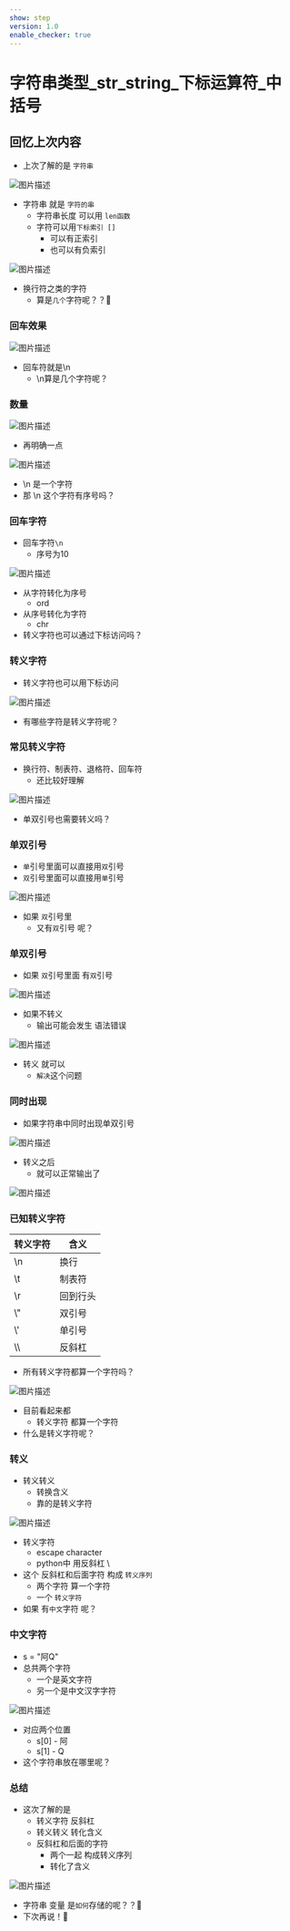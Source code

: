 ```yaml
---
show: step
version: 1.0
enable_checker: true
---
```


# 字符串类型_str_string_下标运算符_中括号

## 回忆上次内容

- 上次了解的是 `字符串`

![图片描述](https://doc.shiyanlou.com/courses/uid1190679-20240929-1727574173215)

- 字符串 就是 `字符的串`
	- 字符串长度 可以用 `len函数`
	- 字符可以用`下标索引 []`
		- 可以有正索引
		- 也可以有负索引

![图片描述](https://doc.shiyanlou.com/courses/uid1190679-20231208-1702036770121)

- 换行符之类的字符 
	- 算是`几个`字符呢？？🤔

### 回车效果

![图片描述](https://doc.shiyanlou.com/courses/uid1190679-20231205-1701733965903)

- 回车符就是\n
	- \n算是几个字符呢？

### 数量

![图片描述](https://doc.shiyanlou.com/courses/uid1190679-20231208-1702036870210)

- 再明确一点

![图片描述](https://doc.shiyanlou.com/courses/uid1190679-20231205-1701734066684)

- \n 是一个字符
- 那 \n 这个字符有序号吗？

### 回车字符

- 回车字符`\n` 
	- 序号为10

![图片描述](https://doc.shiyanlou.com/courses/uid1190679-20231128-1701166360071)

- 从字符转化为序号
	- ord
- 从序号转化为字符	
	- chr
- 转义字符也可以通过下标访问吗？

### 转义字符

- 转义字符也可以用下标访问

![图片描述](https://doc.shiyanlou.com/courses/uid1190679-20210820-1629426597817)

- 有哪些字符是转义字符呢？

### 常见转义字符

- 换行符、制表符、退格符、回车符
	- 还比较好理解

![图片描述](https://doc.shiyanlou.com/courses/uid1190679-20231208-1702037007292)

- 单双引号也需要转义吗？

### 单双引号

- `单`引号里面可以直接用`双`引号
- `双`引号里面可以直接用`单`引号

![图片描述](https://doc.shiyanlou.com/courses/uid1190679-20231208-1702037136567)

- 如果 `双`引号里
	- 又有`双`引号 呢？

### 单双引号

- 如果 `双`引号里面 有`双`引号

![图片描述](https://doc.shiyanlou.com/courses/uid1190679-20231130-1701321581258)

- 如果不转义
	- 输出可能会发生 语法错误

![图片描述](https://doc.shiyanlou.com/courses/uid1190679-20231130-1701321627126)

- 转义 就可以	
	- `解决`这个问题

### 同时出现

- 如果字符串中同时出现单双引号

![图片描述](https://doc.shiyanlou.com/courses/uid1190679-20231205-1701734234042)

- 转义之后
	- 就可以正常输出了

![图片描述](https://doc.shiyanlou.com/courses/uid1190679-20231208-1702037335173)

### 已知转义字符

| 转义字符 | 含义 |
| --- | --- |
| \n | 换行 |
| \t | 制表符 |
| \r | 回到行头 |
| \\" | 双引号 |
| \\' | 单引号 |
| \\\\ | 反斜杠 |

- 所有转义字符都算一个字符吗？

![图片描述](https://doc.shiyanlou.com/courses/uid1190679-20210820-1629426692349)

- 目前看起来都
	- 转义字符 都算一个字符
- 什么是转义字符呢？

### 转义

- 转义转义
	- 转换含义
	- 靠的是转义字符

![图片描述](https://doc.shiyanlou.com/courses/uid1190679-20231208-1702037480534)

- 转义字符
	- escape character
	- python中 用反斜杠 \\
- 这个 反斜杠和后面字符 构成 `转义序列`
	- 两个字符 算一个字符
	- 一个 `转义字符`
- 如果 有`中文`字符 呢？

### 中文字符

- s = "阿Q"
- 总共两个字符
	- 一个是英文字符
	- 另一个是中文汉字字符

![图片描述](https://doc.shiyanlou.com/courses/uid1190679-20231129-1701255588471)

- 对应两个位置
  - s[0] - 阿
  - s[1] - Q
- 这个字符串放在哪里呢？

### 总结

- 这次了解的是 
	- 转义字符 反斜杠
	- 转义转义 转化含义
	- 反斜杠和后面的字符 
		- 两个一起 构成转义序列
		- 转化了含义 

![图片描述](https://doc.shiyanlou.com/courses/uid1190679-20231208-1702037778486)

- 字符串 变量 是`如何`存储的呢？？🤔
- 下次再说！👋

